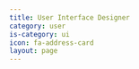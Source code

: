 ```yaml
---
title: User Interface Designer
category: user
is-category: ui
icon: fa-address-card
layout: page
---
```

